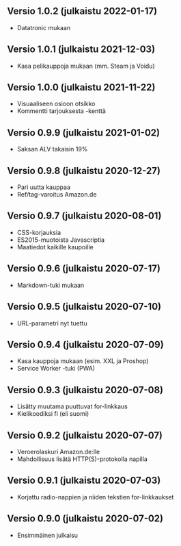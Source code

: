 ## Versio 1.0.2 (julkaistu 2022-01-17)
- Datatronic mukaan

## Versio 1.0.1 (julkaistu 2021-12-03)
- Kasa pelikauppoja mukaan (mm. Steam ja Voidu)

## Versio 1.0.0 (julkaistu 2021-11-22)
- Visuaaliseen osioon otsikko
- Kommentti tarjouksesta -kenttä

## Versio 0.9.9 (julkaistu 2021-01-02)
- Saksan ALV takaisin 19%

## Versio 0.9.8 (julkaistu 2020-12-27)
- Pari uutta kauppaa
- Ref/tag-varoitus Amazon.de

## Versio 0.9.7 (julkaistu 2020-08-01)
- CSS-korjauksia
- ES2015-muotoista Javascriptia
- Maatiedot kaikille kaupoille

## Versio 0.9.6 (julkaistu 2020-07-17)
- Markdown-tuki mukaan

## Versio 0.9.5 (julkaistu 2020-07-10)
- URL-parametri nyt tuettu

## Versio 0.9.4 (julkaistu 2020-07-09)
- Kasa kauppoja mukaan (esim. XXL ja Proshop)
- Service Worker -tuki (PWA)

## Versio 0.9.3 (julkaistu 2020-07-08)
- Lisätty muutama puuttuvat for-linkkaus
- Kielikoodiksi fi (eli suomi)

## Versio 0.9.2 (julkaistu 2020-07-07)
- Veroerolaskuri Amazon.de:lle
- Mahdollisuus lisätä HTTP(S)-protokolla napilla

## Versio 0.9.1 (julkaistu 2020-07-03)
- Korjattu radio-nappien ja niiden tekstien for-linkkaukset

## Versio 0.9.0 (julkaistu 2020-07-02)
- Ensimmäinen julkaisu